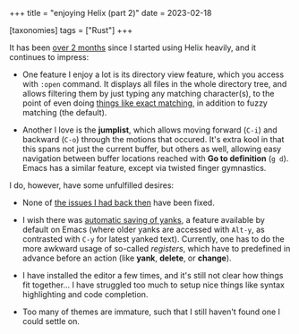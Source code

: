 +++
title = "enjoying Helix (part 2)"
date = 2023-02-18

[taxonomies]
tags = ["Rust"]
+++

It has been [over 2 months] since I started using Helix heavily,
and it continues to impress:

- One feature I enjoy a lot is its directory view feature,
  which you access with `:open` command.
  It displays all files in the whole directory tree,
  and allows filtering them by just typing any matching character(s),
  to the point of even doing [things like exact matching],
  in addition to fuzzy matching (the default).

- Another I love is the __jumplist__,
  which allows moving forward (`C-i`) and backward (`C-o`) through the motions that occured.
  It's extra kool in that this spans not just the current buffer,
  but others as well,
  allowing easy navigation between buffer locations reached with __Go to definition__ (`g d`).
  Emacs has a similar feature, except via twisted finger gymnastics.

I do, however, have some unfulfilled desires:

- None of [the issues I had back then][over 2 months] have been fixed.

- I wish there was [automatic saving of yanks],
  a feature available by default on Emacs
  (where older yanks are accessed with `Alt-y`, as contrasted with `C-y` for latest yanked text).
  Currently, one has to do the more awkward usage of so-called _registers_,
  which have to predefined in advance before an action (like __yank__, __delete__, or __change__).

- I have installed the editor a few times,
  and it's still not clear how things fit together...
  I have struggled too much to setup nice things like syntax highlighting and code completion.

- Too many of themes are immature, such that I still haven't found one I could settle on.

[over 2 months]: @/enjoying-helix.md
[things like exact matching]: https://github.com/helix-editor/helix/pull/5114
[automatic saving of yanks]: https://github.com/helix-editor/helix/issues/5783
